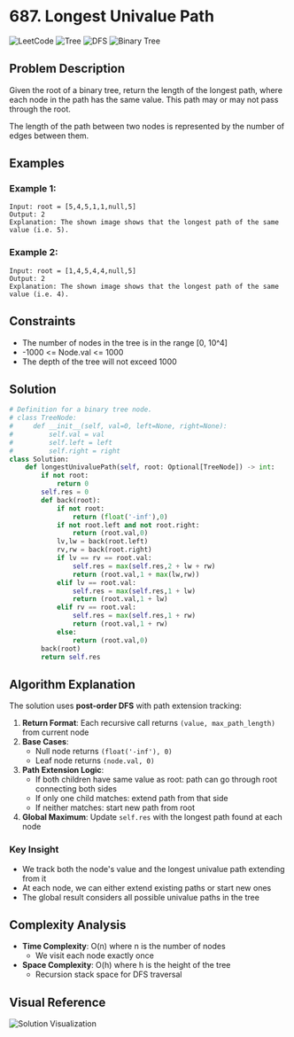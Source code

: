 # 687. Longest Univalue Path

![LeetCode](https://img.shields.io/badge/LeetCode-Medium-orange)
![Tree](https://img.shields.io/badge/Topic-Tree-blue)
![DFS](https://img.shields.io/badge/Topic-DFS-red)
![Binary Tree](https://img.shields.io/badge/Topic-Binary_Tree-green)

## Problem Description

Given the root of a binary tree, return the length of the longest path, where each node in the path has the same value. This path may or may not pass through the root.

The length of the path between two nodes is represented by the number of edges between them.

## Examples

### Example 1:

```
Input: root = [5,4,5,1,1,null,5]
Output: 2
Explanation: The shown image shows that the longest path of the same value (i.e. 5).
```

### Example 2:

```
Input: root = [1,4,5,4,4,null,5]
Output: 2
Explanation: The shown image shows that the longest path of the same value (i.e. 4).
```

## Constraints

- The number of nodes in the tree is in the range [0, 10^4]
- -1000 <= Node.val <= 1000
- The depth of the tree will not exceed 1000

## Solution

```python
# Definition for a binary tree node.
# class TreeNode:
#     def __init__(self, val=0, left=None, right=None):
#         self.val = val
#         self.left = left
#         self.right = right
class Solution:
    def longestUnivaluePath(self, root: Optional[TreeNode]) -> int:
        if not root:
            return 0
        self.res = 0
        def back(root):
            if not root:
                return (float('-inf'),0)
            if not root.left and not root.right:
                return (root.val,0)
            lv,lw = back(root.left)
            rv,rw = back(root.right)
            if lv == rv == root.val:
                self.res = max(self.res,2 + lw + rw)
                return (root.val,1 + max(lw,rw))
            elif lv == root.val:
                self.res = max(self.res,1 + lw)
                return (root.val,1 + lw)
            elif rv == root.val:
                self.res = max(self.res,1 + rw)
                return (root.val,1 + rw)
            else:
                return (root.val,0)
        back(root)
        return self.res
```

## Algorithm Explanation

The solution uses **post-order DFS** with path extension tracking:

1. **Return Format**: Each recursive call returns `(value, max_path_length)` from current node
2. **Base Cases**:
   - Null node returns `(float('-inf'), 0)`
   - Leaf node returns `(node.val, 0)`
3. **Path Extension Logic**:
   - If both children have same value as root: path can go through root connecting both sides
   - If only one child matches: extend path from that side
   - If neither matches: start new path from root
4. **Global Maximum**: Update `self.res` with the longest path found at each node

### Key Insight

- We track both the node's value and the longest univalue path extending from it
- At each node, we can either extend existing paths or start new ones
- The global result considers all possible univalue paths in the tree

## Complexity Analysis

- **Time Complexity**: O(n) where n is the number of nodes
  - We visit each node exactly once
- **Space Complexity**: O(h) where h is the height of the tree
  - Recursion stack space for DFS traversal

## Visual Reference

![Solution Visualization](https://res.cloudinary.com/dfo6ngde0/image/upload/v1755155231/Screenshot_2025-08-14_123658_shdko3.png)
